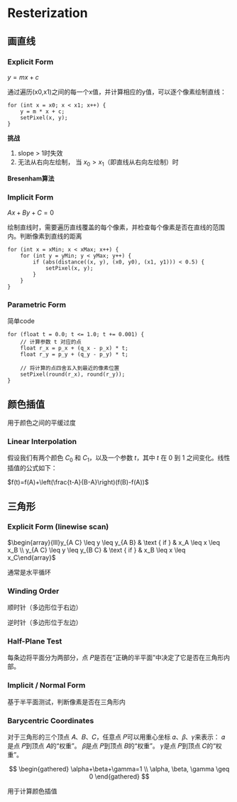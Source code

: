 # Resterization
## 画直线
### Explicit Form
$y = mx + c$

通过遍历(x0,x1)之间的每一个x值，并计算相应的y值，可以逐个像素绘制直线：
```
for (int x = x0; x < x1; x++) {
    y = m * x + c;
    setPixel(x, y);
}
```

**挑战**
1. slope > 1时失效
2. 无法从右向左绘制， 当 $x_0 > x_1$（即直线从右向左绘制）时

**Bresenham算法**

### Implicit Form

$Ax + By + C = 0$

绘制直线时，需要遍历直线覆盖的每个像素，并检查每个像素是否在直线的范围内。判断像素到直线的距离
```
for (int x = xMin; x < xMax; x++) {
    for (int y = yMin; y < yMax; y++) {
        if (abs(distance((x, y), (x0, y0), (x1, y1))) < 0.5) {
            setPixel(x, y);
        }
    }
}
```

### Parametric Form
简单code
```
for (float t = 0.0; t <= 1.0; t += 0.001) {
    // 计算参数 t 对应的点
    float r_x = p_x + (q_x - p_x) * t;
    float r_y = p_y + (q_y - p_y) * t;
    
    // 将计算的点四舍五入到最近的像素位置
    setPixel(round(r_x), round(r_y));
}
```


## 颜色插值
用于颜色之间的平缓过度

### Linear Interpolation
假设我们有两个颜色 $C_0$ 和 $C_1$，以及一个参数 $t$，其中 $t$ 在 0 到 1 之间变化。线性插值的公式如下：

$f(t)=f(A)+\left(\frac{t-A}{B-A}\right)(f(B)-f(A))$

## 三角形

### Explicit Form  (linewise scan)
$\begin{array}{lll}y_{A C} \leq y \leq y_{A B} & \text { if } & x_A \leq x \leq x_B \\ y_{A C} \leq y \leq y_{B C} & \text { if } & x_B \leq x \leq x_C\end{array}$

通常是水平循环



### Winding Order

顺时针（多边形位于右边）

逆时针（多边形位于左边）

### Half-Plane Test

每条边将平面分为两部分，点 
𝑃是否在“正确的半平面”中决定了它是否在三角形内部。

### Implicit / Normal Form
基于半平面测试，判断像素是否在三角形内

### Barycentric Coordinates
对于三角形的三个顶点 
𝐴、𝐵、𝐶，任意点 𝑃可以用重心坐标 𝛼、𝛽、𝛾来表示：
𝛼是点 𝑃到顶点 𝐴的“权重”。
𝛽是点 𝑃到顶点 𝐵的“权重”。
𝛾是点 𝑃到顶点 𝐶的“权重”。

$$
\begin{gathered}
\alpha+\beta+\gamma=1 \\
\alpha, \beta, \gamma \geq 0
\end{gathered}
$$

用于计算颜色插值